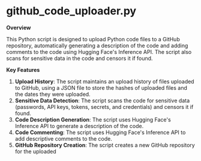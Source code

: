 # github_code_uploader.py

**Overview**

This Python script is designed to upload Python code files to a GitHub repository, automatically generating a description of the code and adding comments to the code using Hugging Face's Inference API. The script also scans for sensitive data in the code and censors it if found.

**Key Features**

1. **Upload History**: The script maintains an upload history of files uploaded to GitHub, using a JSON file to store the hashes of uploaded files and the dates they were uploaded.
2. **Sensitive Data Detection**: The script scans the code for sensitive data (passwords, API keys, tokens, secrets, and credentials) and censors it if found.
3. **Code Description Generation**: The script uses Hugging Face's Inference API to generate a description of the code.
4. **Code Commenting**: The script uses Hugging Face's Inference API to add descriptive comments to the code.
5. **GitHub Repository Creation**: The script creates a new GitHub repository for the uploaded